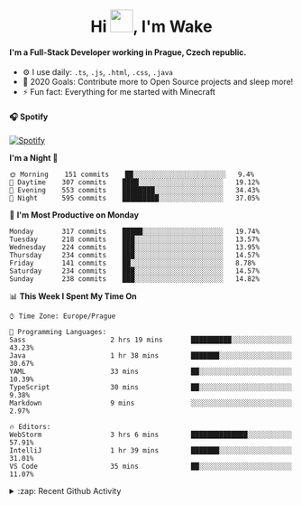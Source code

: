 <h1 align="center">Hi <img src="https://raw.githubusercontent.com/MrWakeCZ/MrWakeCZ/master/Hi.gif" width="40px" />, I'm Wake</h1>

#### I'm a Full-Stack Developer working in Prague, Czech republic.
- ⚙️ I use daily: `.ts`, `.js`, `.html`, `.css`, `.java`
- 🥅 2020 Goals: Contribute more to Open Source projects and sleep more!
- ⚡ Fun fact: Everything for me started with Minecraft

#### 🎧 Spotify
[![Spotify](https://novatorem-delta-eight.vercel.app/api/spotify)](https://open.spotify.com/user/wakeecz)

<!--START_SECTION:waka-->
**I'm a Night 🦉** 

```text
🌞 Morning    151 commits    ██░░░░░░░░░░░░░░░░░░░░░░░   9.4% 
🌆 Daytime    307 commits    ████░░░░░░░░░░░░░░░░░░░░░   19.12% 
🌃 Evening    553 commits    ████████░░░░░░░░░░░░░░░░░   34.43% 
🌙 Night      595 commits    █████████░░░░░░░░░░░░░░░░   37.05%

```
📅 **I'm Most Productive on Monday** 

```text
Monday       317 commits    █████░░░░░░░░░░░░░░░░░░░░   19.74% 
Tuesday      218 commits    ███░░░░░░░░░░░░░░░░░░░░░░   13.57% 
Wednesday    224 commits    ███░░░░░░░░░░░░░░░░░░░░░░   13.95% 
Thursday     234 commits    ███░░░░░░░░░░░░░░░░░░░░░░   14.57% 
Friday       141 commits    ██░░░░░░░░░░░░░░░░░░░░░░░   8.78% 
Saturday     234 commits    ███░░░░░░░░░░░░░░░░░░░░░░   14.57% 
Sunday       238 commits    ███░░░░░░░░░░░░░░░░░░░░░░   14.82%

```


📊 **This Week I Spent My Time On** 

```text
⌚︎ Time Zone: Europe/Prague

💬 Programming Languages: 
Sass                     2 hrs 19 mins       ██████████░░░░░░░░░░░░░░░   43.23% 
Java                     1 hr 38 mins        ███████░░░░░░░░░░░░░░░░░░   30.67% 
YAML                     33 mins             ██░░░░░░░░░░░░░░░░░░░░░░░   10.39% 
TypeScript               30 mins             ██░░░░░░░░░░░░░░░░░░░░░░░   9.38% 
Markdown                 9 mins              ░░░░░░░░░░░░░░░░░░░░░░░░░   2.97%

🔥 Editors: 
WebStorm                 3 hrs 6 mins        ██████████████░░░░░░░░░░░   57.91% 
IntelliJ                 1 hr 39 mins        ███████░░░░░░░░░░░░░░░░░░   31.01% 
VS Code                  35 mins             ██░░░░░░░░░░░░░░░░░░░░░░░   11.07%

```


<!--END_SECTION:waka-->

<details>
  <summary>:zap: Recent Github Activity</summary>

<!--START_SECTION:activity-->
1. 🗣 Commented on [#12](https://github.com/craftmania-cz/craftmanager/issues/12) in [craftmania-cz/craftmanager](https://github.com/craftmania-cz/craftmanager)
2. 🎉 Merged PR [#10](https://github.com/craftmania-cz/craftmanager/pull/10) in [craftmania-cz/craftmanager](https://github.com/craftmania-cz/craftmanager)
3. 🎉 Merged PR [#11](https://github.com/craftmania-cz/craftmanager/pull/11) in [craftmania-cz/craftmanager](https://github.com/craftmania-cz/craftmanager)
4. ❗️ Closed issue [#25](https://github.com/waked-cz/corgi/issues/25) in [waked-cz/corgi](https://github.com/waked-cz/corgi)
5. ❗️ Closed issue [#50](https://github.com/waked-cz/corgi/issues/50) in [waked-cz/corgi](https://github.com/waked-cz/corgi)
<!--END_SECTION:activity-->

</details>
